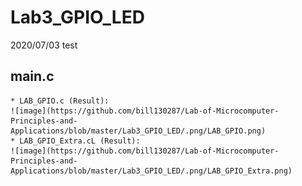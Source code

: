 # Lab3_GPIO_LED
2020/07/03 test

## main.c
    * LAB_GPIO.c (Result):
    ![image](https://github.com/bill130287/Lab-of-Microcomputer-Principles-and-Applications/blob/master/Lab3_GPIO_LED/.png/LAB_GPIO.png)
    * LAB_GPIO_Extra.cL (Result):
    ![image](https://github.com/bill130287/Lab-of-Microcomputer-Principles-and-Applications/blob/master/Lab3_GPIO_LED/.png/LAB_GPIO_Extra.png)    
